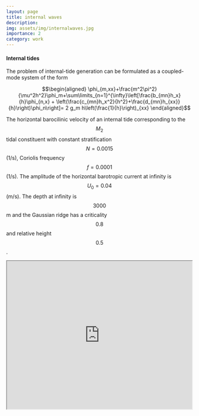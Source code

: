 ```yaml
---
layout: page
title: internal waves
description:
img: assets/img/internalwaves.jpg
importance: 2
category: work
---
```






<h4 style="text-align: left;"  style="font-size: 1.25rem;"><strong>Internal tides</strong></h4>
The problem of internal-tide generation can be formulated as a coupled-mode system of the form

$$\begin{aligned}
  \phi_{m,xx}+\frac{m^2\pi^2}{\mu^2h^2}\phi_m+\sum\limits_{n=1}^{\infty}\left[\frac{b_{mn}h_x}{h}\phi_{n,x} + \left(\frac{c_{mn}h_x^2}{h^2}+\frac{d_{mn}h_{xx}}{h}\right)\phi_n\right]= 2 g_m h\left(\frac{1}{h}\right)_{xx}
\end{aligned}$$

The horizontal barocilinic velocity of an internal tide corresponding to the $$M_2$$ tidal constituent with constant stratification $$N=0.0015$$ (1/s), Coriolis frequency $$f = 0.0001$$ (1/s). The amplitude of the horizontal barotropic current at infinity is $$U_0 = 0.04$$ (m/s). The depth at infinity is $$3000$$ m and the Gaussian ridge has a criticality $$0.8$$ and relative height $$0.5$$.


<style>
  .iframe-container {
    display: flex;
    gap: 50px;
    margin-bottom: 50px;
  }
  iframe {
    border: 50;
  }
</style>

<div class="iframe-container">
<iframe width="600" height="400" src="https://www.youtube.com/embed/anhROpTJgms?si=ASUh6dbLUM4Tw97r" title="YouTube video player"  allow="accelerometer; autoplay; clipboard-write; encrypted-media; gyroscope; picture-in-picture" allowfullscreen></iframe>
</div>